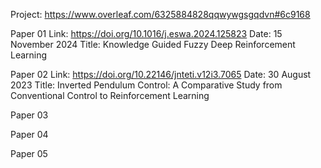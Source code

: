 Project: https://www.overleaf.com/6325884828qqwywgsgqdvn#6c9168

Paper 01
Link: https://doi.org/10.1016/j.eswa.2024.125823
Date: 15 November 2024
Title: Knowledge Guided Fuzzy Deep Reinforcement Learning

Paper 02
Link: https://doi.org/10.22146/jnteti.v12i3.7065
Date: 30 August 2023
Title: Inverted Pendulum Control: A Comparative Study from Conventional Control to Reinforcement Learning

Paper 03

Paper 04


Paper 05
